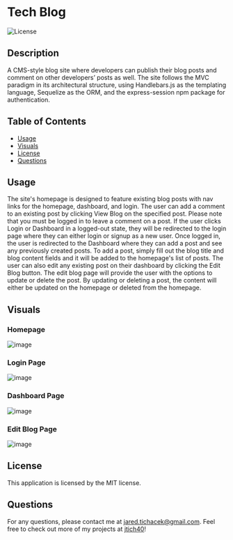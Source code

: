 # Tech Blog
  ![License](https://img.shields.io/badge/license-MIT-red.svg)

## Description
A CMS-style blog site where developers can publish their blog posts and comment on other developers’ posts as well. The site follows the MVC paradigm in its architectural structure, using Handlebars.js as the templating language, Sequelize as the ORM, and the express-session npm package for authentication.

## Table of Contents
* [Usage](#usage)
* [Visuals](#visuals)
* [License](#license)
* [Questions](#questions)


## Usage
The site's homepage is designed to feature existing blog posts with nav links for the homepage, dashboard, and login. The user can add a comment to an existing post by clicking View Blog on the specified post. Please note that you must be logged in to leave a comment on a post. If the user clicks Login or Dashboard in a logged-out state, they will be redirected to the login page where they can either login or signup as a new user. Once logged in, the user is redirected to the Dashboard where they can add a post and see any previously created posts. To add a post, simply fill out the blog title and blog content fields and it will be added to the homepage's list of posts. The user can also edit any existing post on their dashboard by clicking the Edit Blog button. The edit blog page will provide the user with the options to update or delete the post. By updating or deleting a post, the content will either be updated on the homepage or deleted from the homepage.


## Visuals

### Homepage
![image](https://user-images.githubusercontent.com/116316302/229935416-2e4bef9b-464c-453e-a810-30ccbdeaf938.png)

### Login Page
![image](https://user-images.githubusercontent.com/116316302/229935552-1bb24cbb-44fe-4116-be28-30db9ecccecf.png)

### Dashboard Page
![image](https://user-images.githubusercontent.com/116316302/229935754-37156408-ccd4-40ac-936f-acd586b824dd.png)

### Edit Blog Page
![image](https://user-images.githubusercontent.com/116316302/229938800-6d412bb6-15d3-445e-a1ec-5eb47a61ced5.png)


## License
  This application is licensed by the MIT license.

## Questions

For any questions, please contact me at jared.tichacek@gmail.com. Feel free to check out more of my projects at [jtich40](https://github.com/jtich40)!
